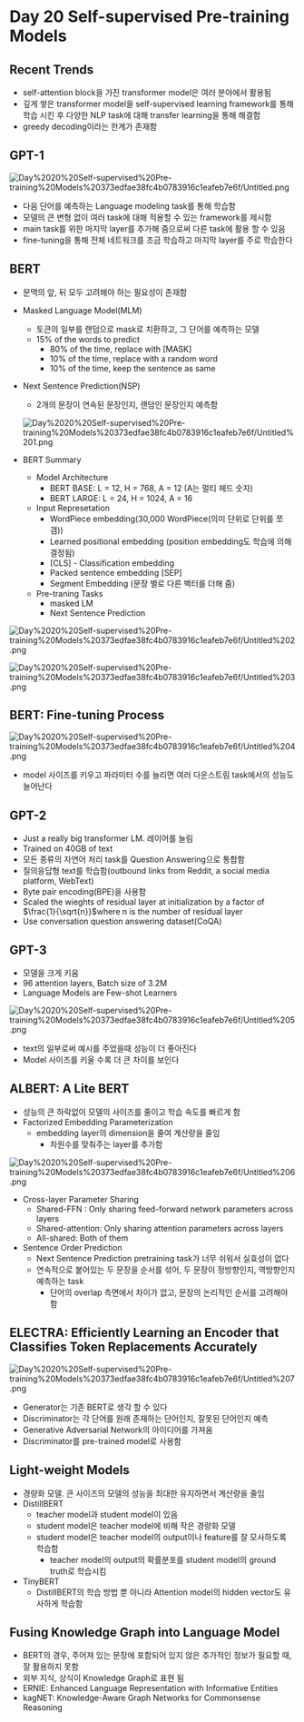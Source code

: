 # Day 20 Self-supervised Pre-training Models

## Recent Trends

- self-attention block을 가진 transformer model은 여러 분야에서 활용됨
- 깊게 쌓은 transformer model을 self-supervised learning framework를 통해 학습 시킨 후 다양한 NLP task에 대해 transfer learning을 통해 해결함
- greedy decoding이라는 한계가 존재함

## GPT-1

![Day%2020%20Self-supervised%20Pre-training%20Models%20373edfae38fc4b0783916c1eafeb7e6f/Untitled.png](Day%2020%20Self-supervised%20Pre-training%20Models%20373edfae38fc4b0783916c1eafeb7e6f/Untitled.png)

- 다음 단어를 예측하는 Language modeling task를 통해 학습함
- 모델의 큰 변형 없이 여러 task에 대해 적용할 수 있는 framework를 제시함
- main task를 위한 마지막 layer를 추가해 줌으로써 다른 task에 활용 할 수 있음
- fine-tuning을 통해 전체 네트워크를 조금 학습하고 마지막 layer를 주로 학습한다

## BERT

- 문맥의 앞, 뒤 모두 고려해야 하는 필요성이 존재함
- Masked Language Model(MLM)
    - 토큰의 일부를 랜덤으로 mask로 치환하고, 그 단어를 예측하는 모델
    - 15% of the words to predict
        - 80% of the time, replace with [MASK]
        - 10% of the time, replace with a random word
        - 10% of the time, keep the sentence as same
- Next Sentence Prediction(NSP)
    - 2개의 문장이 연속된 문장인지, 랜덤인 문장인지 예측함

    ![Day%2020%20Self-supervised%20Pre-training%20Models%20373edfae38fc4b0783916c1eafeb7e6f/Untitled%201.png](Day%2020%20Self-supervised%20Pre-training%20Models%20373edfae38fc4b0783916c1eafeb7e6f/Untitled%201.png)

- BERT Summary
    - Model Architecture
        - BERT BASE:  L = 12, H = 768, A = 12 (A는 멀티 헤드 숫자)
        - BERT LARGE: L = 24, H = 1024, A = 16
    - Input Represetation
        - WordPiece embedding(30,000 WordPiece(의미 단위로 단위를 쪼갬))
        - Learned positional embedding (position embedding도 학습에 의해 결정됨)
        - [CLS] - Classification embedding
        - Packed sentence embedding [SEP]
        - Segment Embedding (문장 별로 다른 벡터를 더해 줌)
    - Pre-traning Tasks
        - masked LM
        - Next Sentence Prediction

![Day%2020%20Self-supervised%20Pre-training%20Models%20373edfae38fc4b0783916c1eafeb7e6f/Untitled%202.png](Day%2020%20Self-supervised%20Pre-training%20Models%20373edfae38fc4b0783916c1eafeb7e6f/Untitled%202.png)

![Day%2020%20Self-supervised%20Pre-training%20Models%20373edfae38fc4b0783916c1eafeb7e6f/Untitled%203.png](Day%2020%20Self-supervised%20Pre-training%20Models%20373edfae38fc4b0783916c1eafeb7e6f/Untitled%203.png)

## BERT: Fine-tuning Process

![Day%2020%20Self-supervised%20Pre-training%20Models%20373edfae38fc4b0783916c1eafeb7e6f/Untitled%204.png](Day%2020%20Self-supervised%20Pre-training%20Models%20373edfae38fc4b0783916c1eafeb7e6f/Untitled%204.png)

- model 사이즈를 키우고 파라미터 수를 늘리면 여러 다운스트림 task에서의 성능도 늘어난다

## GPT-2

- Just a really big transformer LM. 레이어를 늘림
- Trained on 40GB of text
- 모든 종류의 자연어 처리 task를 Question Answering으로 통합함
- 질의응답형 text를 학습함(outbound links from Reddit, a social media platform, WebText)
- Byte pair encoding(BPE)을 사용함
- Scaled the wieghts of residual layer at initialization by a factor of $\frac{1}{\sqrt{n}}$where n is the number of residual layer
- Use conversation question answering dataset(CoQA)

## GPT-3

- 모델을 크게 키움
- 96 attention layers, Batch size of 3.2M
- Language Models are Few-shot Learners

![Day%2020%20Self-supervised%20Pre-training%20Models%20373edfae38fc4b0783916c1eafeb7e6f/Untitled%205.png](Day%2020%20Self-supervised%20Pre-training%20Models%20373edfae38fc4b0783916c1eafeb7e6f/Untitled%205.png)

- text의 일부로써 예시를 주었을때 성능이 더 좋아진다
- Model 사이즈를 키울 수록 더 큰 차이를 보인다

## ALBERT: A Lite BERT

- 성능의 큰 하락없이 모델의 사이즈를 줄이고 학습 속도를 빠르게 함
- Factorized Embedding Parameterization
    - embedding layer의 dimension을 줄여 계산량을 줄임
        - 차원수를 맞춰주는 layer를 추가함

![Day%2020%20Self-supervised%20Pre-training%20Models%20373edfae38fc4b0783916c1eafeb7e6f/Untitled%206.png](Day%2020%20Self-supervised%20Pre-training%20Models%20373edfae38fc4b0783916c1eafeb7e6f/Untitled%206.png)

- Cross-layer Parameter Sharing
    - Shared-FFN : Only sharing feed-forward network parameters across layers
    - Shared-attention: Only sharing attention parameters across layers
    - All-shared: Both of them
- Sentence Order Prediction
    - Next Sentence Prediction pretraining task가 너무 쉬워서 실효성이 없다
    - 연속적으로 붙어있는 두 문장을 순서를 섞어, 두 문장이 정방향인지, 역방향인지 예측하는 task
        - 단어의 overlap 측면에서 차이가 없고, 문장의 논리적인 순서를 고려해야 함

## ELECTRA: Efficiently Learning an Encoder that Classifies Token Replacements Accurately

![Day%2020%20Self-supervised%20Pre-training%20Models%20373edfae38fc4b0783916c1eafeb7e6f/Untitled%207.png](Day%2020%20Self-supervised%20Pre-training%20Models%20373edfae38fc4b0783916c1eafeb7e6f/Untitled%207.png)

- Generator는 기존 BERT로 생각 할 수 있다
- Discriminator는 각 단어를 원래 존재하는 단어인지, 잘못된 단어인지 예측
- Generative Adversarial Network의 아이디어를 가져옴
- Discriminator를 pre-trained model로 사용함

## Light-weight Models

- 경량화 모델. 큰 사이즈의 모델의 성능을 최대한 유지하면서 계산량을 줄임
- DistillBERT
    - teacher model과 student model이 있음
    - student model은 teacher model에 비해 작은 경량화 모델
    - student model은 teacher model의 output이나 feature를 잘 모사하도록 학습함
        - teacher model의 output의 확률분포를 student model의 ground truth로 학습시킴
- TinyBERT
    - DistillBERT의 학습 방법 뿐 아니라 Attention model의 hidden vector도 유사하게 학습함

## Fusing Knowledge Graph into Language Model

- BERT의 경우, 주어져 있는 문장에 포함되어 있지 않은 추가적인 정보가 필요할 때, 잘 활용하지 못함
- 외부 지식, 상식이 Knowledge Graph로 표현 됨
- ERNIE: Enhanced Language Representation with Informative Entities
- kagNET: Knowledge-Aware Graph Networks for Commonsense Reasoning